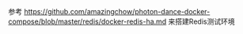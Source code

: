 参考 https://github.com/amazingchow/photon-dance-docker-compose/blob/master/redis/docker-redis-ha.md 来搭建Redis测试环境